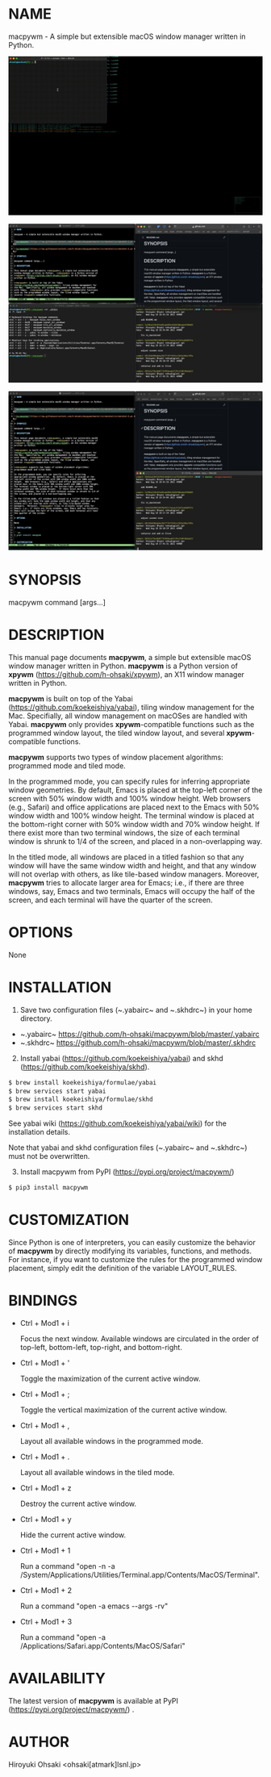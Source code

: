 # NAME

macpywm - A simple but extensible macOS window manager written in Python.

![video](https://github.com/h-ohsaki/macpywm/blob/master/screenshot/video.gif)

![screenshot](https://github.com/h-ohsaki/macpywm/blob/master/screenshot/screenshot-1.png)

![screenshot](https://github.com/h-ohsaki/macpywm/blob/master/screenshot/screenshot-2.png)

# SYNOPSIS

macpywm command [args...]

# DESCRIPTION

This manual page documents **macpywm**, a simple but extensible macOS
window manager written in Python.  **macpywm** is a Python version of
**xpywm** (https://github.com/h-ohsaki/xpywm), an X11 window manager
written in Python.

**macpywm** is built on top of the Yabai
(https://github.com/koekeishiya/yabai), tiling window management for
the Mac.  Specifially, all window management on macOSes are handled
with Yabai.  **macpywm** only provides **xpywm**-compatible functions
such as the programmed window layout, the tiled window layout, and
several **xpywm**-compatible functions.

**macpywm** supports two types of window placement algorithms:
programmed mode and tiled mode.

In the programmed mode, you can specify rules for inferring
appropriate window geometries.  By default, Emacs is placed at the
top-left corner of the screen with 50% window width and 100% window
height.  Web browsers (e.g., Safari) and office applications are
placed next to the Emacs with 50% window width and 100% window height.
The terminal window is placed at the bottom-right corner with 50%
window width and 70% window height.  If there exist more than two
terminal windows, the size of each terminal window is shrunk to 1/4 of
the screen, and placed in a non-overlapping way.

In the titled mode, all windows are placed in a titled fashion so that
any window will have the same window width and height, and that any
window will not overlap with others, as like tile-based window
managers.  Moreover, **macpywm** tries to allocate larger area for
Emacs; i.e., if there are three windows, say, Emacs and two terminals,
Emacs will occupy the half of the screen, and each terminal will have
the quarter of the screen.

# OPTIONS

None

# INSTALLATION

1. Save two configuration files (~.yabairc~ and ~.skhdrc~) in your
   home directory.

  - ~.yabairc~
    https://github.com/h-ohsaki/macpywm/blob/master/.yabairc
  - ~.skhdrc~
    https://github.com/h-ohsaki/macpywm/blob/master/.skhdrc

2. Install yabai (https://github.com/koekeishiya/yabai) and skhd
   (https://github.com/koekeishiya/skhd).

```sh
$ brew install koekeishiya/formulae/yabai
$ brew services start yabai
$ brew install koekeishiya/formulae/skhd
$ brew services start skhd
```

See yabai wiki (https://github.com/koekeishiya/yabai/wiki) for the
installation details.

Note that yabai and skhd configuration files (~.yabairc~ and
~.skhdrc~) must not be overwritten.

3. Install macpywm from PyPI (https://pypi.org/project/macpywm/)

```sh
$ pip3 install macpywm
```

# CUSTOMIZATION

Since Python is one of interpreters, you can easily customize the
behavior of **macpywm** by directly modifying its variables,
functions, and methods.  For instance, if you want to customize the
rules for the programmed window placement, simply edit the definition
of the variable LAYOUT_RULES.

# BINDINGS

- Ctrl + Mod1 + i

  Focus the next window.  Available windows are circulated in the order of
  top-left, bottom-left, top-right, and bottom-right.

- Ctrl + Mod1 + '

  Toggle the maximization of the current active window.

- Ctrl + Mod1 + ;

  Toggle the vertical maximization of the current active window.

- Ctrl + Mod1 + ,

  Layout all available windows in the programmed mode.

- Ctrl + Mod1 + .

  Layout all available windows in the tiled mode.

- Ctrl + Mod1 + z

  Destroy the current active window.

- Ctrl + Mod1 + y

  Hide the current active window.

- Ctrl + Mod1 + 1

  Run a command "open -n -a /System/Applications/Utilities/Terminal.app/Contents/MacOS/Terminal".

- Ctrl + Mod1 + 2

  Run a command "open -a emacs --args -rv"

- Ctrl + Mod1 + 3

  Run a command "open -a /Applications/Safari.app/Contents/MacOS/Safari"

# AVAILABILITY

The latest version of **macpywm** is available at PyPI
(https://pypi.org/project/macpywm/) .

# AUTHOR

Hiroyuki Ohsaki <ohsaki[atmark]lsnl.jp>
